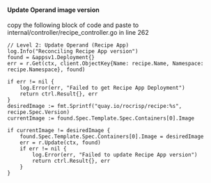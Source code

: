 #### Update Operand image version
copy the following block of code and paste to internal/controller/recipe_controller.go in line 262

```
// Level 2: Update Operand (Recipe App)
log.Info("Reconciling Recipe App version")
found = &appsv1.Deployment{}
err = r.Get(ctx, client.ObjectKey{Name: recipe.Name, Namespace: recipe.Namespace}, found)

if err != nil {
    log.Error(err, "Failed to get Recipe App Deployment")
    return ctrl.Result{}, err
}
desiredImage := fmt.Sprintf("quay.io/rocrisp/recipe:%s", recipe.Spec.Version)
currentImage := found.Spec.Template.Spec.Containers[0].Image

if currentImage != desiredImage {
    found.Spec.Template.Spec.Containers[0].Image = desiredImage
    err = r.Update(ctx, found)
    if err != nil {
        log.Error(err, "Failed to update Recipe App version")
        return ctrl.Result{}, err
    }
}
```